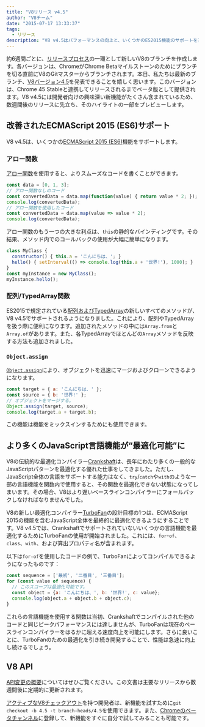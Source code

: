 ```yaml
---
title: "V8リリース v4.5"
author: "V8チーム"
date: "2015-07-17 13:33:37"
tags: 
  - リリース
description: "V8 v4.5はパフォーマンスの向上と、いくつかのES2015機能のサポートを追加しました。"
---
```

約6週間ごとに、[リリースプロセス](https://v8.dev/docs/release-process)の一環として新しいV8のブランチを作成します。各バージョンは、ChromeがChrome Betaマイルストーンのためにブランチを切る直前にV8のGitマスターからブランチされます。本日、私たちは最新のブランチ、[V8バージョン4.5](https://chromium.googlesource.com/v8/v8.git/+log/branch-heads/4.5)を発表できることを嬉しく思います。このバージョンは、Chrome 45 Stableと連携してリリースされるまでベータ版として提供されます。V8 v4.5には開発者向けの興味深い新機能がたくさん含まれているため、数週間後のリリースに先立ち、そのハイライトの一部をプレビューします。

<!--truncate-->
## 改善されたECMAScript 2015 (ES6)サポート

V8 v4.5は、いくつかの[ECMAScript 2015 (ES6)](https://www.ecma-international.org/ecma-262/6.0/)機能をサポートします。

### アロー関数

[アロー関数](https://developer.mozilla.org/en-US/docs/Web/JavaScript/Reference/Functions/Arrow_functions)を使用すると、よりスムーズなコードを書くことができます。

```js
const data = [0, 1, 3];
// アロー関数なしのコード
const convertedData = data.map(function(value) { return value * 2; });
console.log(convertedData);
// アロー関数を使用したコード
const convertedData = data.map(value => value * 2);
console.log(convertedData);
```

アロー関数のもう一つの大きな利点は、`this`の静的なバインディングです。その結果、メソッド内でのコールバックの使用が大幅に簡単になります。

```js
class MyClass {
  constructor() { this.a = 'こんにちは、'; }
  hello() { setInterval(() => console.log(this.a + '世界!'), 1000); }
}
const myInstance = new MyClass();
myInstance.hello();
```

### 配列/TypedArray関数

ES2015で規定されている[配列およびTypedArray](https://developer.mozilla.org/en-US/docs/Web/JavaScript/Reference/Global_Objects/Array#Methods)の新しいすべてのメソッドが、V8 v4.5でサポートされるようになりました。これにより、配列やTypedArrayを扱う際に便利になります。追加されたメソッドの中には`Array.from`と`Array.of`があります。また、各TypedArrayでほとんどの`Array`メソッドを反映する方法も追加されました。

### `Object.assign`

[`Object.assign`](https://developer.mozilla.org/en-US/docs/Web/JavaScript/Reference/Global_Objects/Object/assign)により、オブジェクトを迅速にマージおよびクローンできるようになります。

```js
const target = { a: 'こんにちは、' };
const source = { b: '世界!' };
// オブジェクトをマージする。
Object.assign(target, source);
console.log(target.a + target.b);
```

この機能は機能をミックスインするためにも使用できます。

## より多くのJavaScript言語機能が“最適化可能”に

V8の伝統的な最適化コンパイラー[Crankshaft](https://blog.chromium.org/2010/12/new-crankshaft-for-v8.html)は、長年にわたり多くの一般的なJavaScriptパターンを最適化する優れた仕事をしてきました。ただし、JavaScript全体の言語をサポートする能力はなく、`try`/`catch`や`with`のような一部の言語機能を関数内で使用すると、その関数を最適化できない状態になってしまいます。その場合、V8はより遅いベースラインコンパイラーにフォールバックしなければなりませんでした。

V8の新しい最適化コンパイラー[TurboFan](/blog/turbofan-jit)の設計目標の1つは、ECMAScript 2015の機能を含むJavaScript全体を最終的に最適化できるようにすることです。V8 v4.5では、Crankshaftでサポートされていないいくつかの言語機能を最適化するためにTurboFanの使用が開始されました。これには、`for`-`of`、`class`、`with`、および算出プロパティ名が含まれます。

以下は`for-of`を使用したコードの例で、TurboFanによってコンパイルできるようになったものです：

```js
const sequence = ['最初', '二番目', '三番目'];
for (const value of sequence) {
  // このスコープは最適化可能です。
  const object = {a: 'こんにちは、', b: '世界!', c: value};
  console.log(object.a + object.b + object.c);
}
```

これらの言語機能を使用する関数は当初、Crankshaftでコンパイルされた他のコードと同じピークパフォーマンスには達しませんが、TurboFanは現在のベースラインコンパイラーをはるかに超える速度向上を可能にします。さらに良いことに、TurboFanのための最適化を引き続き開発することで、性能は急速に向上し続けるでしょう。

## V8 API

[API変更の概要](https://docs.google.com/document/d/1g8JFi8T_oAE_7uAri7Njtig7fKaPDfotU6huOa1alds/edit)についてはぜひご覧ください。この文書は主要なリリースから数週間後に定期的に更新されます。

[アクティブなV8チェックアウト](https://v8.dev/docs/source-code#using-git)を持つ開発者は、新機能を試すために`git checkout -b 4.5 -t branch-heads/4.5`を使用できます。また、[Chromeのベータチャンネル](https://www.google.com/chrome/browser/beta.html)に登録して、新機能をすぐに自分で試してみることも可能です。
